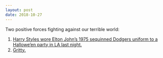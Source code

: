 ```yaml
---
layout: post
date: 2018-10-27
---
```


Two positive forces fighting against our terrible world:

1. [Harry Styles wore Elton John’s 1975 sequinned Dodgers uniform to a Hallowe’en party in LA last night.](https://twitter.com/hsdcandids/status/1056093446392418305)
2. [Gritty.](https://mobile.twitter.com/GrittyNHL)
